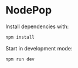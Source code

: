 # NodePop

Install dependencies with:

```sh
npm install
```


Start in development mode:

```sh
npm run dev
```